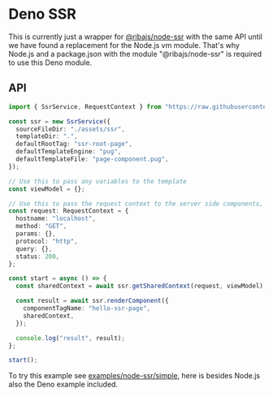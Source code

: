 # Deno SSR

This is currently just a wrapper for [@ribajs/node-ssr](/backend/node-ssr) with
the same API until we have found a replacement for the Node.js vm module. That's why Node.js and a package.json with the module "@ribajs/node-ssr" is required to use this Deno module.

## API

```ts
import { SsrService, RequestContext } from "https://raw.githubusercontent.com/ribajs/riba/master/backend/deno-ssr/mod.ts";

const ssr = new SsrService({
  sourceFileDir: "./assets/ssr",
  templateDir: ".",
  defaultRootTag: "ssr-root-page",
  defaultTemplateEngine: "pug",
  defaultTemplateFile: "page-component.pug",
});

// Use this to pass any variables to the template
const viewModel = {};

// Use this to pass the request context to the server side components, this way you can access for example the url parameters
const request: RequestContext = {
  hostname: "localhost",
  method: "GET",
  params: {},
  protocol: "http",
  query: {},
  status: 200,
};

const start = async () => {
  const sharedContext = await ssr.getSharedContext(request, viewModel);

  const result = await ssr.renderComponent({
    componentTagName: "hello-ssr-page",
    sharedContext,
  });

  console.log("result", result);
};

start();
```

To try this example see [examples/node-ssr/simple](/examples/node-ssr/simple), here is besides Node.js also the Deno example included.